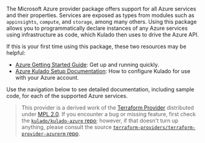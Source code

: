 The Microsoft Azure provider package offers support for all Azure services and their properties.
Services are exposed as types from modules such as `appinsights`, `compute`, and `storage`, among many others. Using this
package allows you to programmatically declare instances of any Azure services using infrastructure as code, which
Kulado then uses to drive the Azure API.

If this is your first time using this package, these two resources may be helpful:

* [Azure Getting Started Guide](https://www.kulado.com/docs/quickstart/azure): Get up and running quickly.
* [Azure Kulado Setup Documentation](https://www.kulado.com/docs/quickstart/azure/configure/): How to configure Kulado
    for use with your Azure account.

Use the navigation below to see detailed documentation, including sample code, for each of the supported Azure services.

> This provider is a derived work of the [Terraform Provider](https://github.com/terraform-providers/terraform-provider-azurerm)
> distributed under [MPL 2.0](https://www.mozilla.org/en-US/MPL/2.0/). If you encounter a bug or missing feature,
> first check the [`kulado/kulado-azure` repo](https://github.com/kulado/kulado-azure/issues); however, if that doesn't turn up
> anything, please consult the source [`terraform-providers/terraform-provider-azurerm` repo](https://github.com/terraform-providers/terraform-provider-azurerm/issues).
